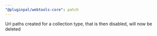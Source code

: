 ```yaml
---
"@pluginpal/webtools-core": patch
---
```


Url paths created for a collection type, that is then disabled, will now be deleted
